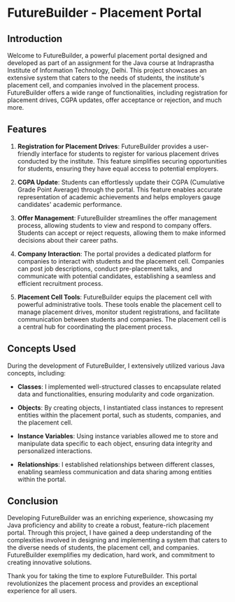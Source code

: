 # FutureBuilder - Placement Portal

## Introduction

Welcome to FutureBuilder, a powerful placement portal designed and developed as part of an assignment for the Java course at Indraprastha Institute of Information Technology, Delhi. This project showcases an extensive system that caters to the needs of students, the institute's placement cell, and companies involved in the placement process. FutureBuilder offers a wide range of functionalities, including registration for placement drives, CGPA updates, offer acceptance or rejection, and much more.

## Features

1. **Registration for Placement Drives**: FutureBuilder provides a user-friendly interface for students to register for various placement drives conducted by the institute. This feature simplifies securing opportunities for students, ensuring they have equal access to potential employers.

2. **CGPA Update**: Students can effortlessly update their CGPA (Cumulative Grade Point Average) through the portal. This feature enables accurate representation of academic achievements and helps employers gauge candidates' academic performance.

3. **Offer Management**: FutureBuilder streamlines the offer management process, allowing students to view and respond to company offers. Students can accept or reject requests, allowing them to make informed decisions about their career paths.

4. **Company Interaction**: The portal provides a dedicated platform for companies to interact with students and the placement cell. Companies can post job descriptions, conduct pre-placement talks, and communicate with potential candidates, establishing a seamless and efficient recruitment process.

5. **Placement Cell Tools**: FutureBuilder equips the placement cell with powerful administrative tools. These tools enable the placement cell to manage placement drives, monitor student registrations, and facilitate communication between students and companies. The placement cell is a central hub for coordinating the placement process.

## Concepts Used

During the development of FutureBuilder, I extensively utilized various Java concepts, including:

- **Classes**: I implemented well-structured classes to encapsulate related data and functionalities, ensuring modularity and code organization.

- **Objects**: By creating objects, I instantiated class instances to represent entities within the placement portal, such as students, companies, and the placement cell.

- **Instance Variables**: Using instance variables allowed me to store and manipulate data specific to each object, ensuring data integrity and personalized interactions.

- **Relationships**: I established relationships between different classes, enabling seamless communication and data sharing among entities within the portal.

## Conclusion

Developing FutureBuilder was an enriching experience, showcasing my Java proficiency and ability to create a robust, feature-rich placement portal. Through this project, I have gained a deep understanding of the complexities involved in designing and implementing a system that caters to the diverse needs of students, the placement cell, and companies. FutureBuilder exemplifies my dedication, hard work, and commitment to creating innovative solutions.

Thank you for taking the time to explore FutureBuilder. This portal revolutionizes the placement process and provides an exceptional experience for all users.
